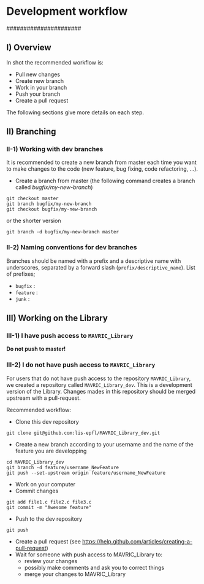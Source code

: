 # Development workflow
######################

## I) Overview
In shot the recommended workflow is:
* Pull new changes
* Create new branch
* Work in your branch
* Push your branch
* Create a pull request

The following sections give more details on each step.


## II) Branching 
### II-1) Working with dev branches
It is recommended to create a new branch from master each time you want to make changes to the code (new feature, bug fixing, code refactoring, ...).

- Create a branch from master (the following command creates a branch called *bugfix/my-new-branch*)
```
git checkout master
git branch bugfix/my-new-branch
git checkout bugfix/my-new-branch
```
or the shorter version
```
git branch -d bugfix/my-new-branch master
```

### II-2) Naming conventions for dev branches
Branches should be named with a prefix and a descriptive name with underscores, separated by a forward slash (```prefix/descriptive_name```).
List of prefixes;
- ```bugfix``` : 
- ```feature``` : 
- ```junk``` : 

## III) Working on the Library
### III-1) I have push access to ```MAVRIC_Library```
**Do not push to master!**


### III-2) I do not have push access to ```MAVRIC_Library```

For users that do not have push access to the repository ```MAVRIC_Library```, we created a repository called ```MAVRIC_Library_dev```. This is a development version of the Library. Changes mades in this repository should be merged upstream with a pull-request.

Recommended workflow:
- Clone this dev repository
```
git clone git@github.com:lis-epfl/MAVRIC_Library_dev.git
```
- Create a new branch according to your username and the name of the feature you are developping 
```
cd MAVRIC_Library_dev
git branch -d feature/username_NewFeature
git push --set-upstream origin feature/username_NewFeature
```
- Work on your computer
- Commit changes
```
git add file1.c file2.c file3.c
git commit -m "Awesome feature"
```
- Push to the dev repository
```
git push 
```
- Create a pull request (see https://help.github.com/articles/creating-a-pull-request)
- Wait for someone with push access to MAVRIC_Library to:
    * review your changes
    * possibly make comments and ask you to correct things
    * merge your changes to MAVRIC_Library